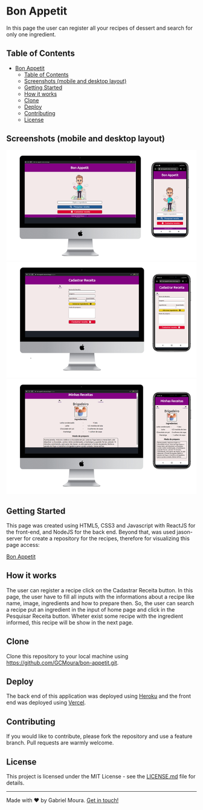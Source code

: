 # Bon Appetit
In this page the user can register all your recipes of dessert and search for only one ingredient.

## Table of Contents
- [Bon Appetit](#bon-appetit)
  - [Table of Contents](#table-of-contents)
  - [Screenshots (mobile and desktop layout)](#screenshots-mobile-and-desktop-layout)
  - [Getting Started](#getting-started)
  - [How it works](#how-it-works)
  - [Clone](#clone)
  - [Deploy](#deploy)
  - [Contributing](#contributing)
  - [License](#license)

## Screenshots (mobile and desktop layout)
![Screenshot-1](./src/assets/images/screenshots/screen-1.png)
![Screenshot-2](./src/assets/images/screenshots/screen-2.png)
![Screenshot-3](./src/assets/images/screenshots/screen-3.png)

## Getting Started
This page was created using HTML5, CSS3 and Javascript with ReactJS for the front-end, and NodeJS for the back end. Beyond that, was used jason-server for create a repository for the recipes, therefore for visualizing this page access:

[Bon Appetit](https://bon-appetit-zeta.vercel.app/)

## How it works
The user can register a recipe click on the Cadastrar Receita button. In this page, the user have to fill all inputs with the informations about a recipe like name, image, ingredients and how to prepare then.
So, the user can search a recipe put an ingredient in the input of home page and click in the Pesquisar Receita button. Wheter exist some recipe with the ingredient informed, this recipe will be show in the next page.

## Clone
Clone this repository to your local machine using https://github.com/GCMoura/bon-appetit.git.

## Deploy
The back end of this application was deployed using 
[Heroku](https://heroku.com) and the front end was deployed using [Vercel](https://vercel.com/).

## Contributing
If you would like to contribute, please fork the repository and use a feature branch. Pull requests are warmly welcome.

## License
This project is licensed under the MIT License - see the [LICENSE.md](LICENSE.md) file for details.

---
Made with :heart: by Gabriel Moura. [Get in touch!](https://www.linkedin.com/in/gabriel-moura-b45b90150/)